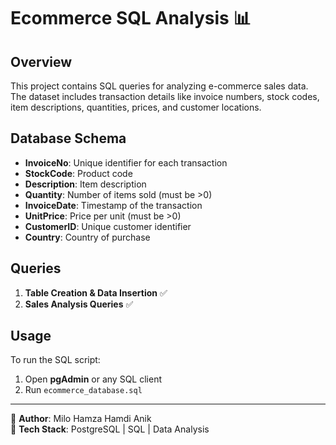 # Ecommerce SQL Analysis 📊

## Overview
This project contains SQL queries for analyzing e-commerce sales data. The dataset includes transaction details like invoice numbers, stock codes, item descriptions, quantities, prices, and customer locations.

## Database Schema
- **InvoiceNo**: Unique identifier for each transaction  
- **StockCode**: Product code  
- **Description**: Item description  
- **Quantity**: Number of items sold (must be >0)  
- **InvoiceDate**: Timestamp of the transaction  
- **UnitPrice**: Price per unit (must be >0)  
- **CustomerID**: Unique customer identifier  
- **Country**: Country of purchase  

## Queries
1. **Table Creation & Data Insertion** ✅  
2. **Sales Analysis Queries** ✅  

## Usage
To run the SQL script:  
1. Open **pgAdmin** or any SQL client  
2. Run `ecommerce_database.sql`  

---
📌 **Author**: Milo Hamza Hamdi Anik  
🚀 **Tech Stack**: PostgreSQL | SQL | Data Analysis  
